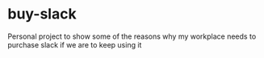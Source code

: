 # buy-slack
Personal project to show some of the reasons why my workplace needs to purchase slack if we are to keep using it
